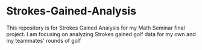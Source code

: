 # Strokes-Gained-Analysis

This repository is for Strokes Gained Analysis for my Math Seminar final project. I am focusing on analyzing Strokes gained golf data for my own and my teammates' rounds of golf
